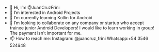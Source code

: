 - 👋 Hi, I’m @JuanCruzFrini
- 👀 I’m interested in Android Projects
- 🌱 I’m currently learning Kotlin for Android
- 💞️ I’m looking to collaborate on any company or startup who accept trainee junior Android Developers! 
I would like to learn working in group! The paymant isn't important for me.
- 📫 How to reach me: 
Instagram: @juancruz_frini
Whatsapp:+54 3546 524648

<!---
JuanCruzFrini/JuanCruzFrini is a ✨ special ✨ repository because its `README.md` (this file) appears on your GitHub profile.
You can click the Preview link to take a look at your changes.
--->
